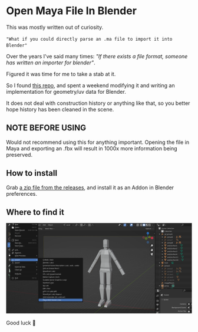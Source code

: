 # Open Maya File In Blender

This was mostly written out of curiosity.

<code>"What if you could directly parse an .ma file to import it into Blender"</code>

Over the years I've said many times: <i>"If there exists a file format, someone has written an importer for blender"</i>. 

Figured it was time for me to take a stab at it.

So I found [this repo](https://github.com/mottosso/maya-scenefile-parser), and spent a weekend modifying it and writing an implementation for geometry/uv data for Blender.

It does not deal with construction history or anything like that, so you better hope history has been cleaned in the scene.

<h2>NOTE BEFORE USING</h2>
Would not recommend using this for anything important. Opening the file in Maya and exporting an .fbx will result in 1000x more information being preserved.

<h2>How to install</h2>

Grab [a zip file from the releases](https://github.com/rBrenick/open-maya-file-in-blender/releases/download/0.00.01/open_maya_file_in_blender_0-00-01.zip), and install it as an Addon in Blender preferences. 

<h2>Where to find it</h2>

![header image](docs/header_image.png)

Good luck 🤞
